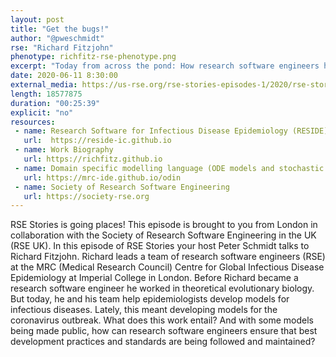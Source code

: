 ```yaml
---
layout: post
title: "Get the bugs!"
author: "@pweschmidt"
rse: "Richard Fitzjohn"
phenotype: richfitz-rse-phenotype.png 
excerpt: "Today from across the pond: How research software engineers help fighting infectious diseases like the coronavirus. What challenges do they face?"
date: 2020-06-11 8:30:00
external_media: https://us-rse.org/rse-stories-episodes-1/2020/rse-stories-richard-fitzjohn-episode-20.mp3
length: 18577875
duration: "00:25:39"
explicit: "no"
resources:
 - name: Research Software for Infectious Disease Epidemiology (RESIDE)
   url:  https://reside-ic.github.io
 - name: Work Biography
   url: https://richfitz.github.io
 - name: Domain specific modelling language (ODE models and stochastic compartmental models)
   url: https://mrc-ide.github.io/odin
 - name: Society of Research Software Engineering
   url: https://society-rse.org
--- 
```


RSE Stories is going places! This episode is brought to you from London in collaboration with the Society of Research Software Engineering in the UK (RSE UK).
In this episode of RSE Stories your host Peter Schmidt talks to Richard Fitzjohn. Richard leads a team of research software engineers (RSE) at the MRC (Medical Research Council) Centre for Global Infectious Disease Epidemiology at Imperial College in London. Before Richard became a research software engineer he worked in theoretical evolutionary biology. But today, he and his team help epidemiologists develop models for infectious diseases. Lately, this meant developing models for the coronavirus outbreak. What does this work entail? And with some models being made public, how can research software engineers ensure that best development practices and standards are being followed and maintained? 



